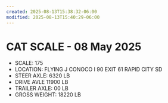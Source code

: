 ```yaml
---
created: 2025-08-13T15:38:32-06:00
modified: 2025-08-13T15:40:29-06:00
---
```


# CAT SCALE - 08 May 2025

- SCALE: 175
- LOCATION: FLYING J CONOCO I 90 EXIT 61 RAPID CITY SD
- STEER AXLE: 6320 LB
- DRIVE AVLE 11900 LB
- TRAILER AXLE: 00 LB
- GROSS WEIGHT: 18220 LB
